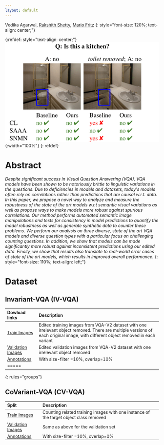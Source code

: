 ```yaml
---
layout: default
---
```

Vedika Agarwal, [Rakshith Shetty](https://www.mpi-inf.mpg.de/departments/computer-vision-and-machine-learning/people/rakshith-shetty/), [Mario Fritz](https://scalable.mpi-inf.mpg.de/)
{: style="font-size: 120%; text-align: center;"}

{:refdef: style="text-align: center;"}
![teaser](images/teaser.gif){:width="100%"}
{: refdef}


Abstract
==================
*Despite significant success in Visual Question Answering (VQA), VQA models have been shown to be notoriously brittle to linguistic variations in the questions. Due to deficiencies in models and datasets, today's models often rely on correlations rather than predictions that are causal w.r.t. data.
In this paper, we propose a novel way to analyze and measure the robustness of the state of the art models w.r.t semantic visual variations as well as propose ways to make models more robust against spurious correlations.
Our method performs automated semantic image manipulations and tests for consistency in model predictions to quantify the model robustness as well as generate synthetic data to counter these problems.
We perform our analysis on three diverse, state of the art VQA models and diverse question types with a particular focus on challenging counting questions. In addition, we show that models can be made significantly more robust against inconsistent predictions using our edited data. Finally, we show that results also translate to real-world error cases of state of the art models, which results in improved overall performance.*
{: style="font-size: 110%; text-align: left;"}


<a name="#Dataset"></a> Dataset
==================

## Invariant-VQA (IV-VQA)

| Dowload links | Description |
|:--------|:-------|
| [Train Images](https://datasets.d2.mpi-inf.mpg.de/rakshith/causalvqa/rawdata/train2014_edited.tar.gz) | Edited training images from VQA-V2 dataset with one irrelevant object removed. There are multiple versions of each original image, with different object removed in each variant|
| [Validation Images](https://datasets.d2.mpi-inf.mpg.de/rakshith/causalvqa/rawdata/val2014_edited.tar.gz) | Edited validation images from VQA-V2 dataset with one irrelevant object removed |
| [Annotations](https://datasets.d2.mpi-inf.mpg.de/rakshith/causalvqa/rawdata/annotations_0.1_0.1.tar.gz) | With size-filter =10%, overlap=10% |
|=====
{: rules="groups"}

## CoVariant-VQA (CV-VQA)

| Split   | Description |
|:--------|:-------|
| [Train Images](https://datasets.d2.mpi-inf.mpg.de/rakshith/causalvqa/rawdata/CV_VQA_train2014.tar.gz) | Counting related training images with one instance of the target object class removed |
| [Validation Images](https://datasets.d2.mpi-inf.mpg.de/rakshith/causalvqa/rawdata/CV_VQA_val2014.tar.gz)| Same as above for the validation set|
| [Annotations](https://datasets.d2.mpi-inf.mpg.de/rakshith/causalvqa/rawdata/CV_VQA_annotations_0.1_0.0.tar.gz)| With size-filter =10%, overlap=0%|
